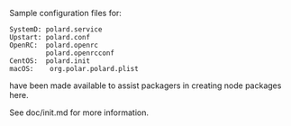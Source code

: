 Sample configuration files for:
```
SystemD: polard.service
Upstart: polard.conf
OpenRC:  polard.openrc
         polard.openrcconf
CentOS:  polard.init
macOS:    org.polar.polard.plist
```
have been made available to assist packagers in creating node packages here.

See doc/init.md for more information.
